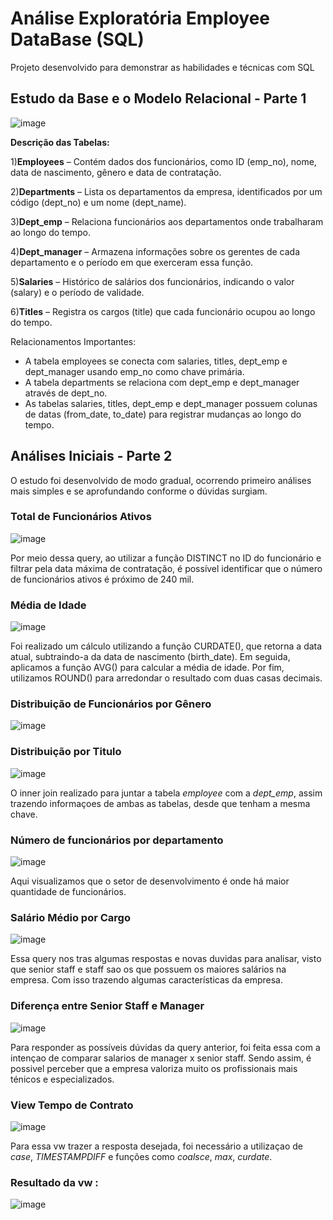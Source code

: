 # Análise Exploratória Employee DataBase (SQL)
Projeto desenvolvido para demonstrar as habilidades e técnicas com SQL

## Estudo da Base e o Modelo Relacional - Parte 1

![image](https://github.com/user-attachments/assets/1fee0b48-6dc6-4807-a502-57dc96ae691d)

**Descrição das Tabelas:**

1)**Employees** – Contém dados dos funcionários, como ID (emp_no), nome, data de nascimento, gênero e data de contratação.

2)**Departments** – Lista os departamentos da empresa, identificados por um código (dept_no) e um nome (dept_name).

3)**Dept_emp** – Relaciona funcionários aos departamentos onde trabalharam ao longo do tempo.

4)**Dept_manager** – Armazena informações sobre os gerentes de cada departamento e o período em que exerceram essa função.

5)**Salaries** – Histórico de salários dos funcionários, indicando o valor (salary) e o período de validade.

6)**Titles** – Registra os cargos (title) que cada funcionário ocupou ao longo do tempo.

 Relacionamentos Importantes:
- A tabela employees se conecta com salaries, titles, dept_emp e dept_manager usando emp_no como chave primária.
- A tabela departments se relaciona com dept_emp e dept_manager através de dept_no.
- As tabelas salaries, titles, dept_emp e dept_manager possuem colunas de datas (from_date, to_date) para registrar mudanças ao longo do tempo.

## Análises Iniciais - Parte 2
O estudo foi desenvolvido de modo gradual, ocorrendo primeiro análises mais simples e se aprofundando conforme o dúvidas surgiam. 

  ### Total de Funcionários Ativos
![image](https://github.com/user-attachments/assets/66ec2dd3-1304-4d86-b666-5a53abdef62c)

Por meio dessa query, ao utilizar a função DISTINCT no ID do funcionário e filtrar pela data máxima de contratação, é possível identificar que o número de funcionários ativos é próximo de 240 mil.

  ### Média de Idade 
  ![image](https://github.com/user-attachments/assets/81c246b3-ef8a-4c91-a5cd-1eba9fb1fffe)

Foi realizado um cálculo utilizando a função CURDATE(), que retorna a data atual, subtraindo-a da data de nascimento (birth_date). Em seguida, aplicamos a função AVG() para calcular a média de idade. Por fim, utilizamos ROUND() para arredondar o resultado com duas casas decimais.

  ### Distribuição de Funcionários por Gênero
 ![image](https://github.com/user-attachments/assets/e60a20d1-efb9-431e-9097-17737d3ffc53)

  ### Distribuição por Titulo
  ![image](https://github.com/user-attachments/assets/2c516c0f-7e09-4ba8-9922-e17c403c993c)


O inner join realizado para juntar a tabela *employee* com a *dept_emp*, assim trazendo informaçoes de ambas as tabelas, desde que tenham a mesma chave.  

 ### Número de funcionários por departamento
  ![image](https://github.com/user-attachments/assets/d8dd4895-75c1-4541-bf30-cbfea12d75b2)
  
Aqui visualizamos que o setor de desenvolvimento é onde há maior quantidade de funcionários. 

  ### Salário Médio por Cargo 
 ![image](https://github.com/user-attachments/assets/6c684911-4c7a-4842-9d09-962d0c10e85f)

Essa query nos tras algumas respostas e novas duvidas para analisar, visto que senior staff e staff sao os que possuem os maiores salários na empresa. Com isso trazendo algumas características da empresa. 

 
  ### Diferença entre Senior Staff e Manager
 ![image](https://github.com/user-attachments/assets/d8d07678-1504-48b9-98fe-57fa7dd6f520)

Para responder as possíveis dúvidas da query anterior, foi feita essa com a intençao de comparar salarios de manager x senior staff. Sendo assim, é possivel perceber que a empresa valoriza muito os profissionais mais ténicos e especializados. 

  ### View Tempo de Contrato 
![image](https://github.com/user-attachments/assets/e1f4cea2-1151-4541-9044-f576f43e8674)

Para essa vw trazer a resposta desejada, foi necessário a utilizaçao de *case*, *TIMESTAMPDIFF* e funções como *coalsce*, *max*, *curdate*.   

### Resultado da vw : 
![image](https://github.com/user-attachments/assets/1c41a962-dd94-4d03-a170-63e4130436e1)


  

  
